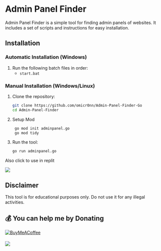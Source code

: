 # Admin Panel Finder

Admin Panel Finder is a simple tool for finding admin panels of websites. It includes a set of scripts and instructions for easy installation.

## Installation

### Automatic Installation (Windows)

1. Run the following batch files in order:
    - `start.bat`

### Manual Installation (Windows/Linux)
 
1. Clone the repository:
    ```bash
    git clone https://github.com/omicr0nn/Admin-Panel-Finder-Go
    cd Admin-Panel-Finder
    ```

2. Setup Mod
   ```bash
    go mod init adminpanel.go
    go mod tidy
    ```

3. Run the tool:
    ```bash
    go run adminpanel.go
    ```

Also click to use in replit
<p align="left"><a href="https://replit.com/@omicr0n/Admin-Panel-Finder-Go"><img src="https://skillicons.dev/icons?i=replit"></a></p>


## Disclaimer

This tool is for educational purposes only. Do not use it for any illegal activities.



  ## 💰 You can help me by Donating
  [![BuyMeACoffee](https://img.shields.io/badge/Buy%20Me%20a%20Coffee-ffdd00?style=for-the-badge&logo=buy-me-a-coffee&logoColor=black)](https://www.buymeacoffee.com/omicr0n) 
####
[![](https://visitcount.itsvg.in/api?id=omicr0nn&icon=3&color=0)](https://visitcount.itsvg.in)
